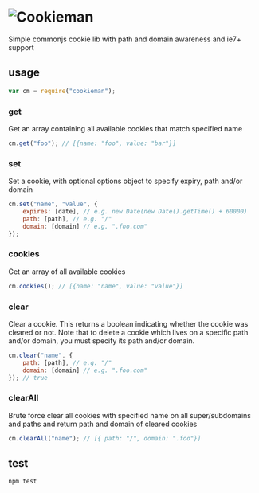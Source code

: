 #  ![Cookieman](https://cloud.githubusercontent.com/assets/640611/11089200/f075ee22-885f-11e5-8cda-d620b6b79c69.png)
Simple commonjs cookie lib with path and domain awareness and ie7+ support


## usage    
```javascript
var cm = require("cookieman");
```

### get
Get an array containing all available cookies that match specified name
```javascript
cm.get("foo"); // [{name: "foo", value: "bar"}]
```

### set
Set a cookie, with optional options object to specify expiry, path and/or domain
```javascript
cm.set("name", "value", {
	expires: [date], // e.g. new Date(new Date().getTime() + 60000)
	path: [path], // e.g. "/"
	domain: [domain] // e.g. ".foo.com"
});
```

### cookies
Get an array of all available cookies
```javascript
cm.cookies(); // [{name: "name", value: "value"}]
```

### clear
Clear a cookie. This returns a boolean indicating whether the cookie was cleared or not.
Note that to delete a cookie which lives on a specific path and/or domain, you must specify its path and/or domain.
```javascript
cm.clear("name", {
	path: [path], // e.g. "/"
	domain: [domain] // e.g. ".foo.com"
}); // true
```

### clearAll
Brute force clear all cookies with specified name on all super/subdomains and paths and return path and domain of cleared cookies
```javascript
cm.clearAll("name"); // [{ path: "/", domain: ".foo"}]
```
## test

```
npm test
```

